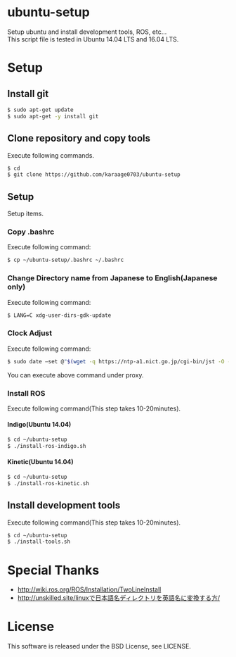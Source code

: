 # ubuntu-setup
Setup ubuntu and install development tools, ROS, etc...  
This script file is tested in Ubuntu 14.04 LTS and 16.04 LTS.

# Setup
## Install git
```sh
$ sudo apt-get update
$ sudo apt-get -y install git
```
## Clone repository and copy tools
Execute following commands.
```sh
$ cd
$ git clone https://github.com/karaage0703/ubuntu-setup
```
## Setup
Setup items.


### Copy .bashrc
Execute following command:
```sh
$ cp ~/ubuntu-setup/.bashrc ~/.bashrc
```

### Change Directory name from Japanese to English(Japanese only)
Execute following command:

```sh
$ LANG=C xdg-user-dirs-gdk-update
```

### Clock Adjust
Execute following command:

```sh
$ sudo date —set @"$(wget -q https://ntp-a1.nict.go.jp/cgi-bin/jst -O - | sed -n 4p | cut -d. -f1)"
```

You can execute above command under proxy.

### Install ROS
Execute following command(This step takes 10-20minutes).

#### Indigo(Ubuntu 14.04)
```sh
$ cd ~/ubuntu-setup
$ ./install-ros-indigo.sh
```

#### Kinetic(Ubuntu 14.04)
```sh
$ cd ~/ubuntu-setup
$ ./install-ros-kinetic.sh
```



## Install development tools
Execute following command(This step takes 10-20minutes).
```sh
$ cd ~/ubuntu-setup
$ ./install-tools.sh
```


# Special Thanks
- http://wiki.ros.org/ROS/Installation/TwoLineInstall
- http://unskilled.site/linuxで日本語名ディレクトリを英語名に変換する方/

# License
This software is released under the BSD License, see LICENSE.
